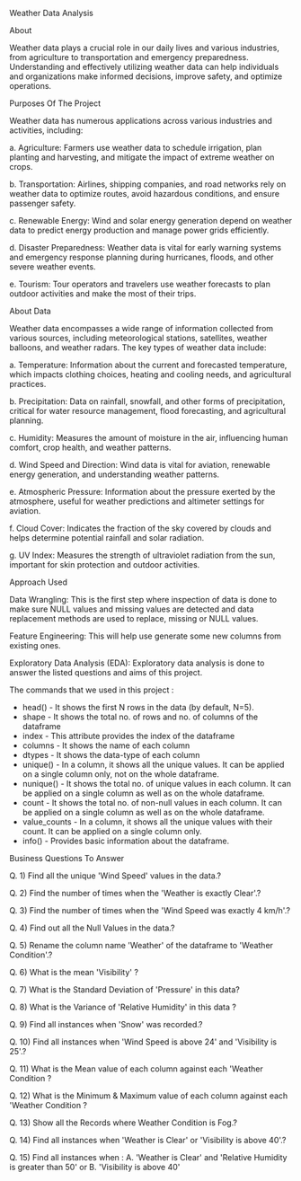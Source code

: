 Weather Data Analysis

About

Weather data plays a crucial role in our daily lives and various industries, from agriculture to transportation and emergency preparedness. Understanding and effectively utilizing weather data can help individuals and organizations make informed decisions, improve safety, and optimize operations.

Purposes Of The Project

Weather data has numerous applications across various industries and activities, including:

a. Agriculture: Farmers use weather data to schedule irrigation, plan planting and harvesting, and mitigate the impact of extreme weather on crops.

b. Transportation: Airlines, shipping companies, and road networks rely on weather data to optimize routes, avoid hazardous conditions, and ensure passenger safety.

c. Renewable Energy: Wind and solar energy generation depend on weather data to predict energy production and manage power grids efficiently.

d. Disaster Preparedness: Weather data is vital for early warning systems and emergency response planning during hurricanes, floods, and other severe weather events.

e. Tourism: Tour operators and travelers use weather forecasts to plan outdoor activities and make the most of their trips.



About Data


Weather data encompasses a wide range of information collected from various sources, including meteorological stations, satellites, weather balloons, and weather radars. The key types of weather data include:

a. Temperature: Information about the current and forecasted temperature, which impacts clothing choices, heating and cooling needs, and agricultural practices.

b. Precipitation: Data on rainfall, snowfall, and other forms of precipitation, critical for water resource management, flood forecasting, and agricultural planning.

c. Humidity: Measures the amount of moisture in the air, influencing human comfort, crop health, and weather patterns.

d. Wind Speed and Direction: Wind data is vital for aviation, renewable energy generation, and understanding weather patterns.

e. Atmospheric Pressure: Information about the pressure exerted by the atmosphere, useful for weather predictions and altimeter settings for aviation.

f. Cloud Cover: Indicates the fraction of the sky covered by clouds and helps determine potential rainfall and solar radiation.

g. UV Index: Measures the strength of ultraviolet radiation from the sun, important for skin protection and outdoor activities.



Approach Used

Data Wrangling: This is the first step where inspection of data is done to make sure NULL values and missing values are detected and data replacement methods are used to replace, missing or NULL values.

Feature Engineering: This will help use generate some new columns from existing ones.

Exploratory Data Analysis (EDA): Exploratory data analysis is done to answer the listed questions and aims of this project.

The commands that we used in this project :

* head() - It shows the first N rows in the data (by default, N=5).
* shape - It shows the total no. of rows and no. of columns of the dataframe
* index - This attribute provides the index of the dataframe
* columns - It shows the name of each column
* dtypes - It shows the data-type of each column
* unique() - In a column, it shows all the unique values. It can be applied on a single column only, not on the whole dataframe.
* nunique() - It shows the total no. of unique values in each column. It can be applied on a single column as well as on the whole dataframe.
* count - It shows the total no. of non-null values in each column. It can be applied on a single column as well as on the whole dataframe.
* value_counts - In a column, it shows all the unique values with their count. It can be applied on a single column only.
* info() - Provides basic information about the dataframe.



Business Questions To Answer

Q. 1)  Find all the unique 'Wind Speed' values in the data.?

Q. 2) Find the number of times when the 'Weather is exactly Clear'.?

Q. 3) Find the number of times when the 'Wind Speed was exactly 4 km/h'.?

Q. 4) Find out all the Null Values in the data.?

Q. 5) Rename the column name 'Weather' of the dataframe to 'Weather Condition'.?

Q. 6) What is the mean 'Visibility' ?

Q. 7) What is the Standard Deviation of 'Pressure'  in this data?

Q. 8) What is the Variance of 'Relative Humidity' in this data ?

Q. 9) Find all instances when 'Snow' was recorded.?

Q. 10) Find all instances when 'Wind Speed is above 24' and 'Visibility is 25'.?

Q. 11) What is the Mean value of each column against each 'Weather Condition ?

Q. 12) What is the Minimum & Maximum value of each column against each 'Weather Condition ?

Q. 13) Show all the Records where Weather Condition is Fog.?

Q. 14) Find all instances when 'Weather is Clear' or 'Visibility is above 40'.?

Q. 15) Find all instances when :
A. 'Weather is Clear' and 'Relative Humidity is greater than 50'
or
B. 'Visibility is above 40'





